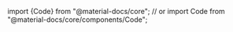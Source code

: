 import {Code} from "@material-docs/core";
// or
import Code from "@material-docs/core/components/Code";
